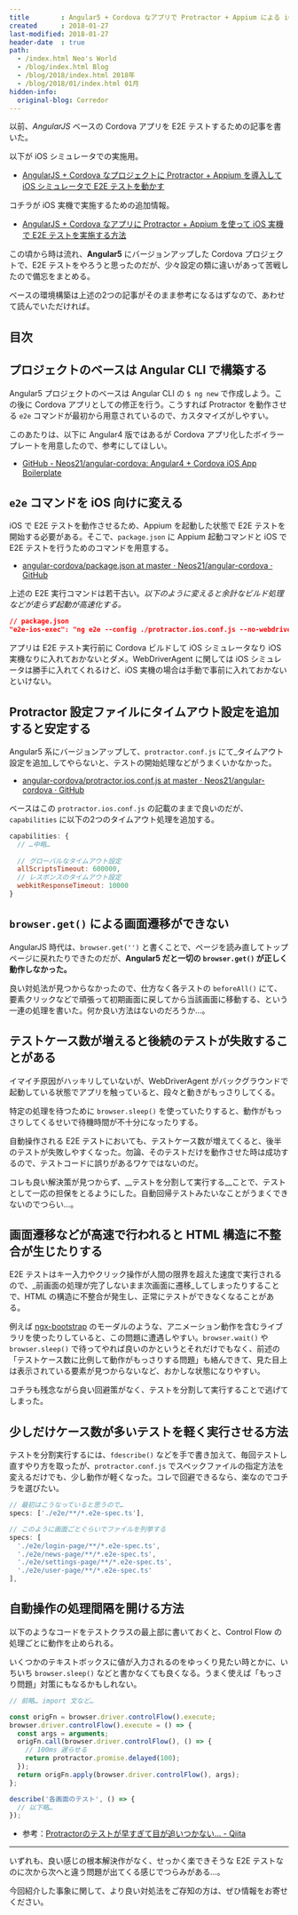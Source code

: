 ```yaml
---
title        : Angular5 + Cordova なアプリで Protractor + Appium による iOS シミュレータ・iOS 実機 E2E テストを実施する際の備忘
created      : 2018-01-27
last-modified: 2018-01-27
header-date  : true
path:
  - /index.html Neo's World
  - /blog/index.html Blog
  - /blog/2018/index.html 2018年
  - /blog/2018/01/index.html 01月
hidden-info:
  original-blog: Corredor
---
```


以前、_AngularJS_ ベースの Cordova アプリを E2E テストするための記事を書いた。

以下が iOS シミュレータでの実施用。

- [AngularJS + Cordova なプロジェクトに Protractor + Appium を導入して iOS シミュレータで E2E テストを動かす](/blog/2017/07/29-01.html)

コチラが iOS 実機で実施するための追加情報。

- [AngularJS + Cordova なアプリに Protractor + Appium を使って iOS 実機で E2E テストを実施する方法](/blog/2017/07/31-01.html)

この頃から時は流れ、__Angular5__ にバージョンアップした Cordova プロジェクトで、E2E テストをやろうと思ったのだが、少々設定の類に違いがあって苦戦したので備忘をまとめる。

ベースの環境構築は上述の2つの記事がそのまま参考になるはずなので、あわせて読んでいただければ。

## 目次

## プロジェクトのベースは Angular CLI で構築する

Angular5 プロジェクトのベースは Angular CLI の `$ ng new` で作成しよう。この後に Cordova アプリとしての修正を行う。こうすれば Protractor を動作させる `e2e` コマンドが最初から用意されているので、カスタマイズがしやすい。

このあたりは、以下に Angular4 版ではあるが Cordova アプリ化したボイラープレートを用意したので、参考にしてほしい。

- [GitHub - Neos21/angular-cordova: Angular4 + Cordova iOS App Boilerplate](https://github.com/Neos21/boilerplate-angular-cordova)

## `e2e` コマンドを iOS 向けに変える

iOS で E2E テストを動作させるため、Appium を起動した状態で E2E テストを開始する必要がある。そこで、`package.json` に Appium 起動コマンドと iOS で E2E テストを行うためのコマンドを用意する。

- [angular-cordova/package.json at master · Neos21/angular-cordova · GitHub](https://github.com/Neos21/boilerplate-angular-cordova/blob/master/package.json#L15-L16)

上述の E2E 実行コマンドは若干古い。_以下のように変えると余計なビルド処理などが走らず起動が高速化する。_

```json
// package.json
"e2e-ios-exec": "ng e2e --config ./protractor.ios.conf.js --no-webdriver-update --serve=false",
```

アプリは E2E テスト実行前に Cordova ビルドして iOS シミュレータなり iOS 実機なりに入れておかないとダメ。WebDriverAgent に関しては iOS シミュレータは勝手に入れてくれるけど、iOS 実機の場合は手動で事前に入れておかないといけない。

## Protractor 設定ファイルにタイムアウト設定を追加すると安定する

Angular5 系にバージョンアップして、`protractor.conf.js` にて_タイムアウト設定を追加_してやらないと、テストの開始処理などがうまくいかなかった。

- [angular-cordova/protractor.ios.conf.js at master · Neos21/angular-cordova · GitHub](https://github.com/Neos21/boilerplate-angular-cordova/blob/master/protractor.ios.conf.js)

ベースはこの `protractor.ios.conf.js` の記載のままで良いのだが、`capabilities` に以下の2つのタイムアウト処理を追加する。

```javascript
capabilities: {
  // …中略…
  
  // グローバルなタイムアウト設定
  allScriptsTimeout: 600000,
  // レスポンスのタイムアウト設定
  webkitResponseTimeout: 10000
}
```

## `browser.get()` による画面遷移ができない

AngularJS 時代は、`browser.get('')` と書くことで、ページを読み直してトップページに戻れたりできたのだが、__Angular5 だと一切の `browser.get()` が正しく動作しなかった。__

良い対処法が見つからなかったので、仕方なく各テストの `beforeAll()` にて、要素クリックなどで頑張って初期画面に戻してから当該画面に移動する、という一連の処理を書いた。何か良い方法はないのだろうか…。

## テストケース数が増えると後続のテストが失敗することがある

イマイチ原因がハッキリしていないが、WebDriverAgent がバックグラウンドで起動している状態でアプリを触っていると、段々と動きがもっさりしてくる。

特定の処理を待つために `browser.sleep()` を使っていたりすると、動作がもっさりしてくるせいで待機時間が不十分になったりする。

自動操作される E2E テストにおいても、テストケース数が増えてくると、後半のテストが失敗しやすくなった。勿論、そのテストだけを動作させた時は成功するので、テストコードに誤りがあるワケではないのだ。

コレも良い解決策が見つからず、__テストを分割して実行する__ことで、テストとして一応の担保をとるようにした。自動回帰テストみたいなことがうまくできないのでつらい…。

## 画面遷移などが高速で行われると HTML 構造に不整合が生じたりする

E2E テストはキー入力やクリック操作が人間の限界を超えた速度で実行されるので、_前画面の処理が完了しないまま次画面に遷移_してしまったりすることで、HTML の構造に不整合が発生し、正常にテストができなくなることがある。

例えば [ngx-bootstrap](https://valor-software.com/ngx-bootstrap/) のモーダルのような、アニメーション動作を含むライブラリを使ったりしていると、この問題に遭遇しやすい。`browser.wait()` や `browser.sleep()` で待ってやれば良いのかというとそれだけでもなく、前述の「テストケース数に比例して動作がもっさりする問題」も絡んできて、見た目上は表示されている要素が見つからないなど、おかしな状態になりやすい。

コチラも残念ながら良い回避策がなく、テストを分割して実行することで逃げてしまった。

## 少しだけケース数が多いテストを軽く実行させる方法

テストを分割実行するには、`fdescribe()` などを手で書き加えて、毎回テストし直すやり方を取ったが、`protractor.conf.js` でスペックファイルの指定方法を変えるだけでも、少し動作が軽くなった。コレで回避できるなら、楽なのでコチラを選びたい。

```javascript
// 最初はこうなっていると思うので…
specs: ['./e2e/**/*.e2e-spec.ts'],

// このように画面ごとぐらいでファイルを列挙する
specs: [
  './e2e/login-page/**/*.e2e-spec.ts',
  './e2e/news-page/**/*.e2e-spec.ts',
  './e2e/settings-page/**/*.e2e-spec.ts',
  './e2e/user-page/**/*.e2e-spec.ts'
],
```

## 自動操作の処理間隔を開ける方法

以下のようなコードをテストクラスの最上部に書いておくと、Control Flow の処理ごとに動作を止められる。

いくつかのテキストボックスに値が入力されるのをゆっくり見たい時とかに、いちいち `browser.sleep()` などと書かなくても良くなる。うまく使えば「もっさり問題」対策にもなるかもしれない。

```typescript
// 前略… import 文など…

const origFn = browser.driver.controlFlow().execute;
browser.driver.controlFlow().execute = () => {
  const args = arguments;
  origFn.call(browser.driver.controlFlow(), () => {
    // 100ms 遅らせる
    return protractor.promise.delayed(100);
  });
  return origFn.apply(browser.driver.controlFlow(), args);
};

describe('各画面のテスト', () => {
  // 以下略…
});
```

- 参考：[Protractorのテストが早すぎて目が追いつかない... - Qiita](https://qiita.com/akiko-pusu/items/1cc7081c480630d240d7)

---

いずれも、良い感じの根本解決作がなく、せっかく楽できそうな E2E テストなのに次から次へと違う問題が出てくる感じでつらみがある…。

今回紹介した事象に関して、より良い対処法をご存知の方は、ぜひ情報をお寄せください。
